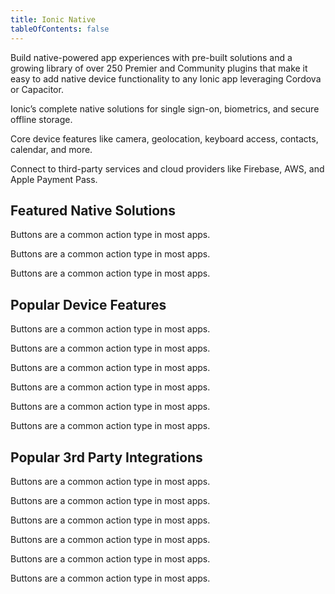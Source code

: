 ```yaml
---
title: Ionic Native
tableOfContents: false
---
```

<p class='intro'>Build native-powered app experiences with pre-built solutions and a growing library of over 250 Premier and Community plugins that make it easy to add native device functionality to any Ionic app leveraging Cordova or Capacitor.</p>

<docs-cards class="static-width">
  <docs-card size="lg" header="Native solutions" href="" icon="/docs/assets/icons/face-id-icon.png">
    <p>Ionic’s complete native solutions for  single sign-on, biometrics, and secure offline storage.</p>
  </docs-card>
  <docs-card size="lg" header="Core Device Features" href="" icon="/docs/assets/icons/camera-icon.png">
    <p>Core device features like camera, geolocation, keyboard access, contacts, calendar, and more.</p>
  </docs-card>
  <docs-card size="lg" header="3rd Party Integrations" href="" icon="/docs/assets/icons/aws-amplify-icon.png">
    <p>Connect to third-party services and cloud providers like Firebase, AWS, and Apple Payment Pass.</p>
  </docs-card>
</docs-cards>

## Featured Native Solutions

<docs-item-list class="static-width">
  <docs-item header="Identity Vault" href="/docs/enterprise/identity-vault" icon="/docs/assets/icons/logo-identity-vault.png">
    <p>Buttons are a common action type in most apps.</p>
  </docs-item>

  <docs-item header="Auth Connect" href="/docs/enterprise/auth-connect" icon="/docs/assets/icons/logo-auth-connect.png">
    <p>Buttons are a common action type in most apps.</p>
  </docs-item>

  <docs-item header="Secure Storage" href="/docs/enterprise/offline-storage" icon="/docs/assets/icons/logo-offline-storage.png">
    <p>Buttons are a common action type in most apps.</p>
  </docs-item>
</docs-item-list>

## Popular Device Features

<docs-item-list class="static-width">
  <docs-item header="Camera" href="/docs/enterprise/camera" icon="/docs/assets/icons/camera-icon.png">
    <p>Buttons are a common action type in most apps.</p>
  </docs-item>
  
  <docs-item header="Keyboard" href="/docs/enterprise/keyboard" icon="/docs/assets/icons/keyboard-icon.png">
    <p>Buttons are a common action type in most apps.</p>
  </docs-item>
  
  <docs-item header="Calendar" href="/docs/enterprise/calendar" icon="/docs/assets/icons/calendar-icon.png">
    <p>Buttons are a common action type in most apps.</p>
  </docs-item>

  <docs-item header="Contacts" href="/docs/enterprise/contacts" icon="/docs/assets/icons/contacts-icon.png">
    <p>Buttons are a common action type in most apps.</p>
  </docs-item>

  <docs-item header="Geolocation" href="/docs/enterprise/geolocation" icon="/docs/assets/icons/geolocation-icon.png">
    <p>Buttons are a common action type in most apps.</p>
  </docs-item>

  <docs-item header="File" href="/docs/enterprise/filesystem" icon="/docs/assets/icons/file-icon.png">
    <p>Buttons are a common action type in most apps.</p>
  </docs-item>
</docs-item-list>

## Popular 3rd Party Integrations

<docs-item-list class="static-width">

  <docs-item header="Firebase" href="/docs/native/firebase" icon="/docs/assets/icons/firebase-icon.png">
    <p>Buttons are a common action type in most apps.</p>
  </docs-item>

  <docs-item header="AWS Amplify" href="/docs/enterprise/aws-amplify" icon="/docs/assets/icons/aws-amplify-icon.png">
    <p>Buttons are a common action type in most apps.</p>
  </docs-item>

  <docs-item header="Couchbase" href="/docs/enterprise/couchbase-lite" icon="/docs/assets/icons/couchbase-icon.png">
    <p>Buttons are a common action type in most apps.</p>
  </docs-item>

  <docs-item header="Apple Payment Pass" href="/docs/enterprise/apple-payment-pass" icon="/docs/assets/icons/apple-wallet-icon.png">
    <p>Buttons are a common action type in most apps.</p>
  </docs-item>

  <docs-item header="Facebook" href="/docs/native/facebook" icon="/docs/assets/icons/facebook-icon.png">
    <p>Buttons are a common action type in most apps.</p>
  </docs-item>

  <docs-item header="Instagram" href="/docs/native/instagram" icon="/docs/assets/icons/instagram-icon.png">
    <p>Buttons are a common action type in most apps.</p>
  </docs-item>
</docs-item-list>